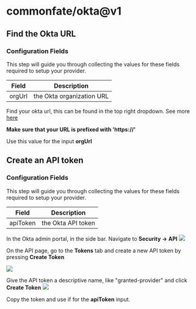 # commonfate/okta@v1
## Find the Okta URL
### Configuration Fields
This step will guide you through collecting the values for these fields required to setup your provider.

| Field | Description |
| ----------- | ----------- |
| orgUrl | the Okta organization URL |
Find your okta url, this can be found in the top right dropdown. See more [here](https://developer.okta.com/docs/guides/find-your-domain/main/)

**Make sure that your URL is prefixed with 'https://'**

Use this value for the input **orgUrl**
## Create an API token
### Configuration Fields
This step will guide you through collecting the values for these fields required to setup your provider.

| Field | Description |
| ----------- | ----------- |
| apiToken | the Okta API token |
In the Okta admin portal, in the side bar. Navigate to **Security -> API**
![](https://static.commonfate.io/providers/okta/app.png)

On the API page, go to the **Tokens** tab and create a new API token by pressing **Create Token**

![](https://static.commonfate.io/providers/okta/token.png)

Give the API token a descriptive name, like "granted-provider" and click **Create Token**
![](https://static.commonfate.io/providers/okta/token-name.png)

Copy the token and use if for the **apiToken** input.
